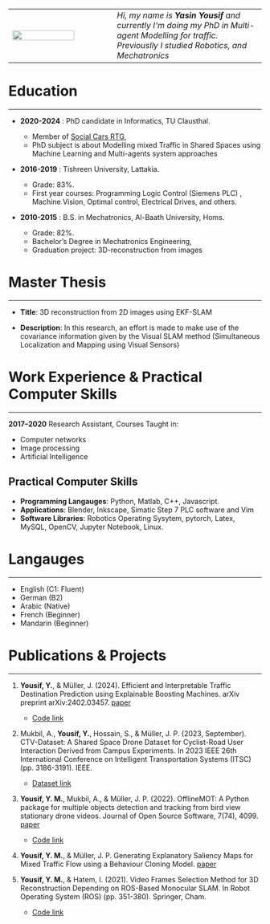 <!--
.. title: Résumé
.. slug: about-me
.. date: 2022-09-23 17:06:10 UTC+02:00
.. tags: 
.. category: 
.. link: 
.. description: 
.. type: text
-->

  <center>
  <a href="http://www.twitter.com/YasinYousif001" class="fa fa-twitter">  </a> 
  &nbsp; &nbsp;  &nbsp; 
  <a href="http://www.github.com/engyasin" class="fa fa-github"> </a> 
  &nbsp; &nbsp;  &nbsp; 
  <a href="https://de.linkedin.com/in/engyasinyousif" class="fa fa-linkedin">  </a> 
  &nbsp; &nbsp;  &nbsp;
  <a href="https://scholar.google.com/citations?view_op=list_works&hl=en&hl=en&user=uOZtMvYAAAAJ" class="fa fa-graduation-cap">  </a>
  </center>
 

<table>
<tr>
<td style="width:12em"><img src="../../images/profile.jpg" width="80%"/> 
</td> <td valign="left"> <i> Hi, my name is <strong>Yasin Yousif</strong> and currently I'm doing my PhD in Multi-agent Modelling for traffic. Previouslly I studied Robotics, and Mechatronics</i></td>
</tr>
</table>



#  Education
----------------


- **2020-2024** : PhD candidate in Informatics, TU Clausthal. 
    - Member of [Social Cars RTG](https://socialcars.org),
    -  PhD subject is about Modelling mixed Traffic in Shared Spaces using Machine Learning and Multi-agents system approaches

- **2016-2019** : Tishreen University, Lattakia.
    - Grade: 83%.
    - First year courses: Programming Logic Control (Siemens PLC) , Machine Vision, Optimal control, Electrical Drives, and others.

- **2010-2015** : B.S. in Mechatronics, Al-Baath University, Homs. 
    - Grade: 82%.
    - Bachelor’s Degree in Mechatronics Engineering, 
    - Graduation project: 3D-reconstruction from images 


# Master Thesis
----------------------------
- **Title**: 3D reconstruction from 2D images using EKF-SLAM

- **Description**: In this research, an effort is made to make use of the covariance information given by the Visual SLAM method (Simultaneous Localization and Mapping using Visual Sensors)

# Work Experience & Practical Computer Skills
--------------------------

**2017–2020** Research Assistant,
Courses Taught in:

+ Computer networks
+ Image processing
+ Artificial Intelligence


## Practical Computer Skills

- **Programming Langauges**:  Python, Matlab, C++, Javascript.
- **Applications**: Blender, Inkscape, Simatic Step 7 PLC software and Vim
- **Software Libraries**: Robotics Operating Sysytem, pytorch, Latex, MySQL, OpenCV, Jupyter Notebook,
Linux.


# Langauges
----------------------------

* English (C1: Fluent)
* German (B2)
* Arabic (Native)
* French (Beginner)
* Mandarin (Beginner)

# Publications & Projects
----------------------------

1. **Yousif, Y.**, & Müller, J. (2024). Efficient and Interpretable Traffic Destination Prediction using Explainable Boosting Machines. arXiv preprint arXiv:2402.03457. [paper](https://arxiv.org/pdf/2402.03457.pdf)
    - [Code link](https://github.com/engyasin/GAM4Traffic)

2. Mukbil, A., **Yousif, Y.**, Hossain, S., & Müller, J. P. (2023, September). CTV-Dataset: A Shared Space Drone Dataset for Cyclist-Road User Interaction Derived from Campus Experiments. In 2023 IEEE 26th International Conference on Intelligent Transportation Systems (ITSC) (pp. 3186-3191). IEEE.
    - [Dataset link](https://www.ifi-mec.tu-clausthal.de/ctv-dataset)

3. **Yousif, Y. M.**, Mukbil, A., & Müller, J. P. (2022). OfflineMOT: A Python package for multiple objects detection and tracking from bird view stationary drone videos. Journal of Open Source Software, 7(74), 4099. [paper](https://joss.theoj.org/papers/10.21105/joss.04099)
    - [Code link](https://github.com/engyasin/Offline_MOT)

4. **Yousif, Y. M.**, & Müller, J. P. Generating Explanatory Saliency Maps for Mixed Traffic Flow using a Behaviour Cloning Model. [paper](https://mabsworkshop.github.io/mabs2022/articles/MABS_2022_paper_10.pdf)

5. **Yousif, Y. M.**, & Hatem, I. (2021). Video Frames Selection Method for 3D Reconstruction Depending on ROS-Based Monocular SLAM. In Robot Operating System (ROS) (pp. 351-380). Springer, Cham.
    - [Code link](https://github.com/engyasin/EKF-MonoSLAM_for_3D-reconstruction)







